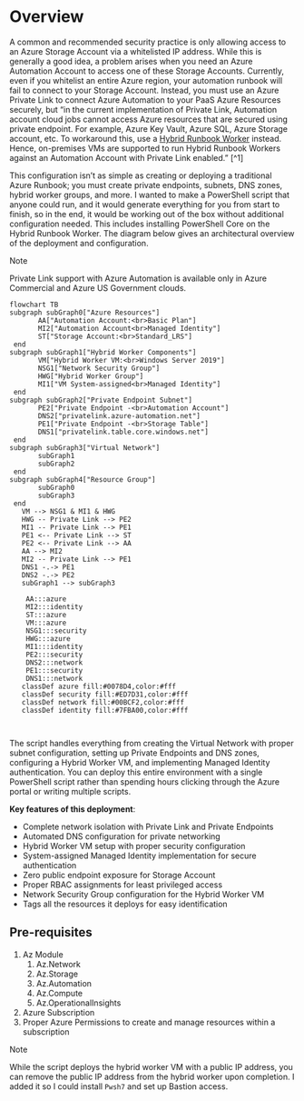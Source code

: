 # Overview
A common and recommended security practice is only allowing access to an Azure Storage Account via a whitelisted IP address. While this is generally a good idea, a problem arises when you need an Azure Automation Account to access one of these Storage Accounts. Currently, even if you whitelist an entire Azure region, your automation runbook will fail to connect to your Storage Account. Instead, you must use an Azure Private Link to connect Azure Automation to your PaaS Azure Resources securely, but “in the current implementation of Private Link, Automation account cloud jobs cannot access Azure resources that are secured using private endpoint. For example, Azure Key Vault, Azure SQL, Azure Storage account, etc. To workaround this, use a [Hybrid Runbook Worker](https://learn.microsoft.com/en-us/azure/automation/automation-hybrid-runbook-worker) instead. Hence, on-premises VMs are supported to run Hybrid Runbook Workers against an Automation Account with Private Link enabled.” [^1]

This configuration isn’t as simple as creating or deploying a traditional Azure Runbook; you must create private endpoints, subnets, DNS zones, hybrid worker groups, and more. I wanted to make a PowerShell script that anyone could run, and it would generate everything for you from start to finish, so in the end, it would be working out of the box without additional configuration needed. This includes installing PowerShell Core on the Hybrid Runbook Worker. The diagram below gives an architectural overview of the deployment and configuration.

> [!NOTE]
> Private Link support with Azure Automation is available only in Azure Commercial and Azure US Government clouds.

 ```mermaid
flowchart TB
 subgraph subGraph0["Azure Resources"]
        AA["Automation Account:<br>Basic Plan"]
        MI2["Automation Account<br>Managed Identity"]
        ST["Storage Account:<br>Standard_LRS"]
  end
 subgraph subGraph1["Hybrid Worker Components"]
        VM["Hybrid Worker VM:<br>Windows Server 2019"]
        NSG1["Network Security Group"]
        HWG["Hybrid Worker Group"]
        MI1["VM System-assigned<br>Managed Identity"]
  end
 subgraph subGraph2["Private Endpoint Subnet"]
        PE2["Private Endpoint -<br>Automation Account"]
        DNS2["privatelink.azure-automation.net"]
        PE1["Private Endpoint -<br>Storage Table"]
        DNS1["privatelink.table.core.windows.net"]
  end
 subgraph subGraph3["Virtual Network"]
        subGraph1
        subGraph2
  end
 subgraph subGraph4["Resource Group"]
        subGraph0
        subGraph3
  end
    VM --> NSG1 & MI1 & HWG
    HWG -- Private Link --> PE2
    MI1 -- Private Link --> PE1
    PE1 <-- Private Link --> ST
    PE2 <-- Private Link --> AA
    AA --> MI2
    MI2 -- Private Link --> PE1
    DNS1 -.-> PE1
    DNS2 -.-> PE2
    subGraph1 --> subGraph3

     AA:::azure
     MI2:::identity
     ST:::azure
     VM:::azure
     NSG1:::security
     HWG:::azure
     MI1:::identity
     PE2:::security
     DNS2:::network
     PE1:::security
     DNS1:::network
    classDef azure fill:#0078D4,color:#fff
    classDef security fill:#ED7D31,color:#fff
    classDef network fill:#00BCF2,color:#fff
    classDef identity fill:#7FBA00,color:#fff



```

The script handles everything from creating the Virtual Network with proper subnet configuration, setting up Private Endpoints and DNS zones, configuring a Hybrid Worker VM, and implementing Managed Identity authentication. You can deploy this entire environment with a single PowerShell script rather than spending hours clicking through the Azure portal or writing multiple scripts.

**Key features of this deployment**:

- Complete network isolation with Private Link and Private Endpoints
- Automated DNS configuration for private networking
- Hybrid Worker VM setup with proper security configuration
- System-assigned Managed Identity implementation for secure authentication
- Zero public endpoint exposure for Storage Account
- Proper RBAC assignments for least privileged access
- Network Security Group configuration for the Hybrid Worker VM
- Tags all the resources it deploys for easy identification

## Pre-requisites
1. Az Module
	1. Az.Network
	2. Az.Storage
	3. Az.Automation
	4. Az.Compute
	5. Az.OperationalInsights
2. Azure Subscription
3. Proper Azure Permissions to create and manage resources within a subscription

> [!NOTE] 
> While the script deploys the hybrid worker VM with a public IP address, you can remove the public IP address from the hybrid worker upon completion. I added it so I could install `Pwsh7` and set up Bastion access.

